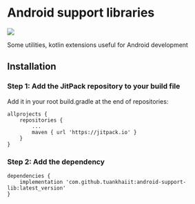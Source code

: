 # Android support libraries
[![](https://jitpack.io/v/tuankhaiit/android-support-lib.svg)](https://jitpack.io/#tuankhaiit/android-support-lib)

Some utilities, kotlin extensions useful for Android development

## Installation

### Step 1: Add the JitPack repository to your build file

Add it in your root build.gradle at the end of repositories:
```
allprojects {
	repositories {
		...
		maven { url 'https://jitpack.io' }
	}
}
```

### Step 2: Add the dependency

```
dependencies {
	implementation 'com.github.tuankhaiit:android-support-lib:latest_version'
}
```
